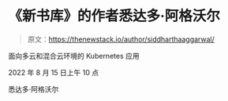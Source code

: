 # 《新书库》的作者悉达多·阿格沃尔

> 原文：<https://thenewstack.io/author/siddharthaaggarwal/>

面向多云和混合云环境的 Kubernetes 应用

2022 年 8 月 15 日上午 10 点

悉达多·阿格沃尔